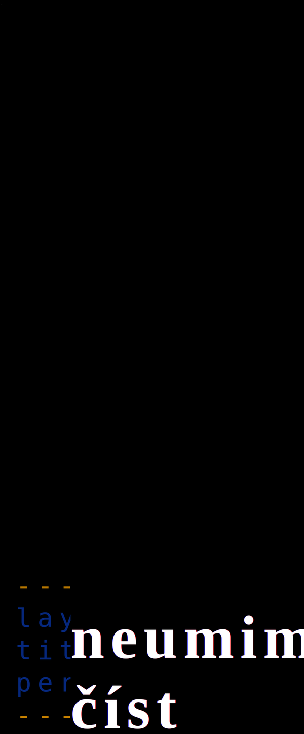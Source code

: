 ```yaml
---
layout: empty
title: Literatura
permalink: /literatura/
---
```



<head>
	<meta charset="UTF-8">
	<title>Nevim</title>
	<style>
		@font-face {
			font-family: posterama;
			src: url(posterama-2001-black.ttf);
		}
		body {
			margin: 0;
			width: 100vw;
			height: 100vh;
			display: flex;
			align-items: center;
			justify-content: center;
			font-size: 6em;
			letter-spacing: .2em;
			font-family: posterama;
			background-color: #000000;
			color: #fff;
		}
		div.object {
			animation: noise 3s steps(100) infinite;
		}
		@keyframes noise {
			0% {text-shadow: 1px 0 0 red, -1px 0 0 blue;}
			4% {text-shadow: 1px 0 0 red, -1px 0 0 blue;}
			5% {text-shadow: -1px 0 0 red, 1px 0 0 blue;}
			10% {text-shadow: -1px 0 0 red, 1px 0 0 blue;}
			11% {text-shadow: 0.5px 0 0 red, -0.5px 0 0 lime;}
			15% {text-shadow: 0.5px 0 0 red, -0.5px 0 0 lime;}
			16% {text-shadow: -1px 0 0 red, 1px 0 0 lime;}
			20% {text-shadow: -1px 0 0 red, 1px 0 0 lime;}
			21% {text-shadow: 0.7px 0 0 blue, -0.7px 0 0 lime;}
			30% {text-shadow: 0.7px 0 0 blue, -0.7px 0 0 lime;}
			31% {text-shadow: -1px 0 0 blue, 1px 0 0 lime;}
			40% {text-shadow: -1px 0 0 blue, 1px 0 0 lime;}
			41% {text-shadow: 30px 0 0 blue, -30px 0 0 lime;}
			42% {text-shadow: 0 0 0 blue, 0 0 0 lime;}
			43% {text-shadow: 0.5px 0 0 red, -0.5px 0 0 lime}
			46% {text-shadow: 0.5px 0 0 red, -0.5px 0 0 lime}
			47% {text-shadow: -1px 0 0 red, 1px 0 0 lime;}
			50% {text-shadow: -1px 0 0 red, 1px 0 0 lime;}
			51% {text-shadow: 1px 0 0 red, -1px 0 0 blue;}
			55% {text-shadow: 1px 0 0 red, -1px 0 0 blue;}
			56% {text-shadow: -1px 0 0 red, 1px 0 0 blue;}
			60% {text-shadow: -1px 0 0 red, 1px 0 0 blue;}
			61% {text-shadow: 30px 0 0 red, -30px 0 0 lime;}
			62% {text-shadow: 0 0 0 red, 0 0 0 lime;}
			63% {text-shadow: 0.5px 0 0 red, -0.5px 0 0 blue;}
			66% {text-shadow: 0.5px 0 0 red, -0.5px 0 0 blue;}
			67% {text-shadow: -1px 0 0 red, 1px 0 0 blue;}
			70% {text-shadow: -1px 0 0 red, 1px 0 0 blue;}
			71% {text-shadow: 70px 0 0 red, -70px 0 0 blue;}
			72% {text-shadow: 0 0 0 red, 0 0 0 blue;}
			73% {text-shadow: 1px 0 0 red, -1px 0 0 blue;}
			76% {text-shadow: 1px 0 0 red, -1px 0 0 blue;}
			77% {text-shadow: -1px 0 0 red, 1px 0 0 blue;}
			80% {text-shadow: -1px 0 0 red, 1px 0 0 blue;}
			81% {text-shadow: 0.5px 0 0 red, -0.5px 0 0 lime;}
			85% {text-shadow: 0.5px 0 0 red, -0.5px 0 0 lime;}
			86% {text-shadow: -1px 0 0 red, 1px 0 0 lime;}
			90% {text-shadow: -1px 0 0 red, 1px 0 0 lime;}
			91% {text-shadow: 40px 0 0 lime, -40px 0 0 blue;}
			92% {text-shadow: 0 0 0 lime, 0 0 0 blue;}
			93% {text-shadow: 0.7px 0 0 blue, -0.7px 0 0 lime;}
			95% {text-shadow: 0.7px 0 0 blue, -0.7px 0 0 lime;}
			96% {text-shadow: -1px 0 0 blue, 1px 0 0 lime;}
			100% {text-shadow: -1px 0 0 blue, 1px 0 0 lime;}
		}
		.left{
			position: fixed;	
            top: 0px !important;
            left: 0px !important;
			font-size: 8px; 
    		}
	</style>
</head>
<body>
	<a href="/"><p class="left">←</p></a>
	<div class="object">
		<h1>neumim číst</h1>
	</div>
</body>